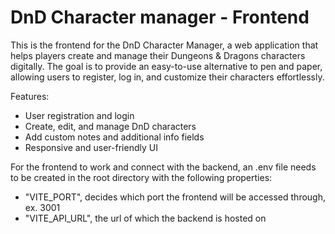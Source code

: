 # DnD Character manager - Frontend

This is the frontend for the DnD Character Manager, a web application that helps players create and manage their Dungeons & Dragons characters digitally. The goal is to provide an easy-to-use alternative to pen and paper, allowing users to register, log in, and customize their characters effortlessly.

Features:
- User registration and login  
- Create, edit, and manage DnD characters  
- Add custom notes and additional info fields  
- Responsive and user-friendly UI  

For the frontend to work and connect with the backend, an .env file needs to be created in the root directory with the following properties:
- "VITE_PORT", decides which port the frontend will be accessed through, ex. 3001
- "VITE_API_URL", the url of which the backend is hosted on
